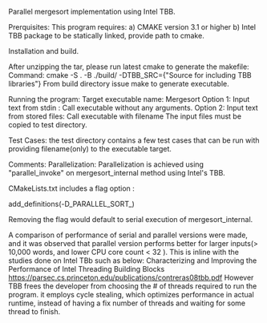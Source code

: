 Parallel mergesort implementation using Intel TBB.

Prerquisites:
This program requires:
a) CMAKE version 3.1 or higher
b) Intel TBB package to be statically linked, provide path to cmake.


Installation and build.

After unzipping the tar, please run latest cmake to generate the makefile:
Command: cmake -S . -B ./build/ -DTBB_SRC={"Source for including TBB libraries"}
From build directory issue make to generate executable.

Running the program:
Target executable name: Mergesort
Option 1: Input text from stdin : Call executable without any arguments.
Option 2: Input text from stored files: Call executable with filename
          The  input files must be copied to test directory.

Test Cases:
the test directory contains a few test cases that can be run with providing
filename(only) to the executable target.

Comments:
Parallelization:
Parallelization is achieved using "parallel_invoke" on mergesort_internal
method using Intel's TBB.

CMakeLists.txt includes a flag option :

add_definitions(-D_PARALLEL_SORT_)

Removing the flag would default to serial execution of
mergesort_internal.


A comparison of performance of serial and parallel versions were made, and it
was observed that parallel version performs better for larger inputs(> 10,000
words, and lower CPU core count < 32 ). This is inline with the studies done on Intel TBb such as below:
Characterizing and Improving the Performance of Intel Threading Building Blocks
https://parsec.cs.princeton.edu/publications/contreras08tbb.pdf
However TBB frees the developer from choosing the # of threads required to run the program.
it employs cycle stealing, which optimizes performance in actual runtime, instead of having a fix number of threads and waiting for some thread to finish.


